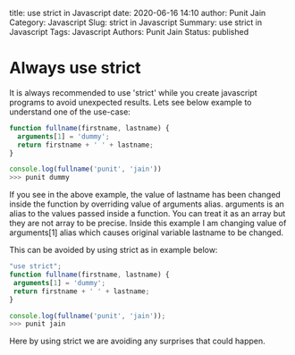 title: use strict in Javascript 
date: 2020-06-16 14:10
author: Punit Jain
Category: Javascript
Slug: strict in Javascript
Summary: use strict in Javascript
Tags: Javascript
Authors: Punit Jain
Status: published

# Always use strict

It is always recommended to use 'strict' while you create javascript programs to avoid unexpected results.
Lets see below example to understand one of the use-case:

```javascript
function fullname(firstname, lastname) {
  arguments[1] = 'dummy';
  return firstname + ' ' + lastname;
}

console.log(fullname('punit', 'jain'))
>>> punit dummy

```
If you see in the above example, the value of lastname has been changed inside the function by overriding value of arguments alias.
arguments is an alias to the values passed inside a function. You can treat it as an array but they are not array to be precise.
 Inside this example I am changing value of arguments[1] alias which causes original variable lastname to be changed.
 
 This can be avoided by using strict as in example below:
 
 ```javascript
"use strict";
function fullname(firstname, lastname) {
  arguments[1] = 'dummy';
  return firstname + ' ' + lastname;
}

console.log(fullname('punit', 'jain'));
>>> punit jain

```

Here by using strict we are avoiding any surprises that could happen.